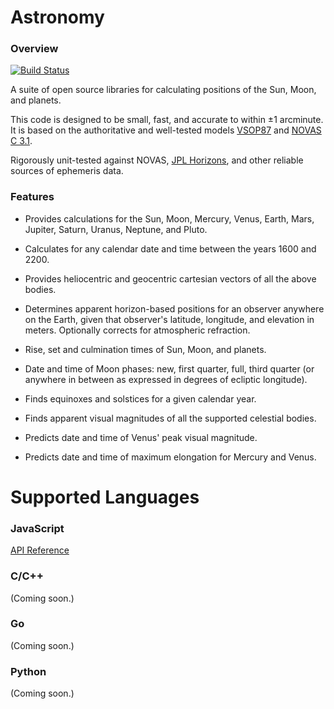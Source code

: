 # Astronomy

### Overview

[![Build Status](https://travis-ci.org/cosinekitty/astronomy.svg)](https://travis-ci.org/cosinekitty/astronomy)

A suite of open source libraries for calculating positions of the Sun, Moon, and planets.

This code is designed to be small, fast, and accurate to within &plusmn;1 arcminute.
It is based on the authoritative and well-tested models
[VSOP87](https://en.wikipedia.org/wiki/VSOP_(planets))
and 
[NOVAS C 3.1](https://aa.usno.navy.mil/software/novas/novas_c/novasc_info.php).

Rigorously unit-tested against NOVAS, [JPL Horizons](https://ssd.jpl.nasa.gov/horizons.cgi),
and other reliable sources of ephemeris data.

### Features

- Provides calculations for the Sun, Moon, Mercury, Venus, Earth, Mars, Jupiter, Saturn, Uranus, Neptune, and Pluto.

- Calculates for any calendar date and time between the years 1600 and 2200.

- Provides heliocentric and geocentric cartesian vectors of all the above bodies.

- Determines apparent horizon-based positions for an observer anywhere on the Earth, 
  given that observer's latitude, longitude, and elevation in meters. 
  Optionally corrects for atmospheric refraction.

- Rise, set and culmination times of Sun, Moon, and planets.

- Date and time of Moon phases: new, first quarter, full, third quarter 
  (or anywhere in between as expressed in degrees of ecliptic longitude).

- Finds equinoxes and solstices for a given calendar year.

- Finds apparent visual magnitudes of all the supported celestial bodies.

- Predicts date and time of Venus' peak visual magnitude.

- Predicts date and time of maximum elongation for Mercury and Venus.

# Supported Languages

### JavaScript

[API Reference](source/js/README.md)

### C/C++

(Coming soon.)

### Go

(Coming soon.)

### Python

(Coming soon.)
